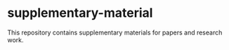 # supplementary-material
This repository contains supplementary materials for papers and research work. 
